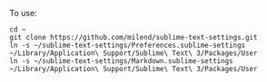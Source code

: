 To use:

    cd ~
    git clone https://github.com/milend/sublime-text-settings.git
    ln -s ~/sublime-text-settings/Preferences.sublime-settings ~/Library/Application\ Support/Sublime\ Text\ 3/Packages/User
    ln -s ~/sublime-text-settings/Markdown.sublime-settings ~/Library/Application\ Support/Sublime\ Text\ 3/Packages/User
